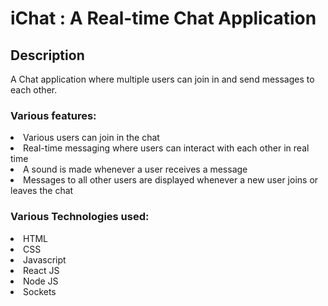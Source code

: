 # iChat : A Real-time Chat Application
## Description
 A Chat application where multiple users can join in and send
                  messages to each other.
### Various features:
<li>Various users can join in the chat</li>
                  <li>
                    Real-time messaging where users can interact with each other
                    in real time
                  </li>
                  <li>A sound is made whenever a user receives a message</li>
                  <li>
                    Messages to all other users are displayed whenever a new
                    user joins or leaves the chat
                  </li>
                  
### Various Technologies used:
<li>HTML</li>
<li>CSS</li>
<li>Javascript</li>
<li>React JS</li>
<li>Node JS</li>
<li>Sockets</li>
